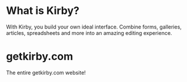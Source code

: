 # What is Kirby?
With Kirby, you build your own ideal interface. Combine forms, galleries, articles, spreadsheets and more into an amazing editing experience.


# getkirby.com
The entire getkirby.com website! 
